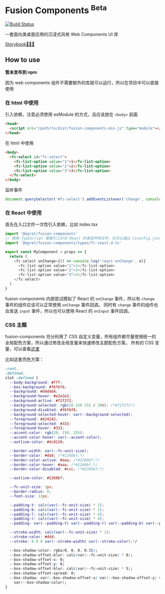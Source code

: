 # Fusion Components <sup>Beta</sup>

[![Build Status](https://app.travis-ci.com/iahu/fusion-components.svg?branch=master)](https://app.travis-ci.com/iahu/fusion-components)

一套面向类桌面应用的沉浸式风格 Web Components UI 库

[Storybook👨🏻‍💻](https://iahu.github.io/fusion-components)

## How to use

**暂未发布到 npm**

因为 web components 组件不需要额外的库就可以运行，所以在项目中可以直接使用

### 在 html 中使用

引入依赖，注意必须使用 esModule 的方式，且应该放在 `<body>` 前面

```html
<head>
  <script src="/path/to/dist/fusion-components-min.js" type="module"></script>
</head>
```

在 html 中使用

```html
<body>
  <fc-select id="fc-select">
    <fc-list-option value="1">1</fc-list-option>
    <fc-list-option value="2">2</fc-list-option>
    <fc-list-option value="3">3</fc-list-option>
  </fc-select>
</body>
```

监听事件

```js
document.querySelector('#fc-select').addEventListener('change', console.log)
```

### 在 React 中使用

首先在入口文件一次性引入依赖，比如 index.tsx

```ts
import '@egret/fusion-components'
// 使用 TypeScript 需要引入针对 React 的类型声明文件，也可以通过 tsconfig.json 引入
import '@egret/fusion-components/types/fc-react.d.ts'
```

```ts
export const MyComponent = props => {
  return (
    <fc-select onChange={() => console.log('react onChange', e)}
      <fc-list-option value="1">1</fc-list-option>
      <fc-list-option value="2">2</fc-list-option>
      <fc-list-option value="3">3</fc-list-option>
    </fc-select>
  )
}
```

fusion-components 内部尝试模拟了 React 的 `onChange` 事件，所以有 `change` 事件的组件应该可以正常使用 `onChange` 事件回调。
同时有 `change` 事件的组件也会发送 `input` 事件，所以也可以使用 React 的 `onInput` 事件回调。

### CSS 主题

fusion-components 充分利用了 CSS 自定义变量，所有组件都尽量使用统一的全局配色方案，所以通过修改全局变量来快速修改主题配色方案。
所有的 CSS 变量，可以查看[这里](./src/styles/global.css)

比如这套亮色方案：

```css
:root,
:defined,
slot :defined {
  --body-background: #fff;
  --box-background: #f6f6f6;
  --background: #d4d4d4;
  --background-hover: #e2e2e2;
  --background-active: #f2f2f2;
  --background-selected: rgb(20 150 255 / 30%); /*#f2f2f2*/
  --background-disabled: #f6f6f6;
  --background-selected-hover: var(--background-selected);
  --foreground: #424242;
  --foreground-selected: #333;
  --foreground-hover: #333;
  --accent-color: rgb(20, 150, 255);
  --accent-color-hover: var(--accent-color);
  --outline-color: #dc9120;

  --border-width: var(--fc-unit-size);
  --border-color: #ddd; /*#2260bf;*/
  --border-color-active: #aaa; /*#2260bf;*/
  --border-color-hover: #aaa; /*#2260bf;*/
  --border-color-disabled: #ccc; /*#2260bf;*/

  --outline-color: #2260bf;

  --fc-unit-size: 1px;
  --border-radius: 0;
  --font-size: 12px;

  --padding-t: calc(var(--fc-unit-size) * 1);
  --padding-b: calc(var(--fc-unit-size) * 1);
  --padding-l: calc(var(--fc-unit-size) * 4);
  --padding-r: calc(var(--fc-unit-size) * 4);
  --padding: var(--padding-t) var(--padding-r) var(--padding-b) var(--padding-l);

  --stroke-width: calc(var(--fc-unit-size) * 1);
  --stroke-color: #ddd;
  --stroke: 0 0 0 var(--stroke-width) var(--stroke-color);*/

  --box-shadow-color: rgba(0, 0, 0, 0.15);
  --box-shadow-offset-blur: calc(var(--fc-unit-size) * 8);
  --box-shadow-offset-x: 0;
  --box-shadow-offset-y: 0;
  --box-shadow-offset-blur: calc(var(--fc-unit-size) * 5);
  --box-shadow-offset-spread: 0;
  --box-shadow: var(--box-shadow-offset-x) var(--box-shadow-offset-y) var(--box-shadow-offset-blur) var(--box-shadow-offset-spread)
    var(--box-shadow-color);
}
```
